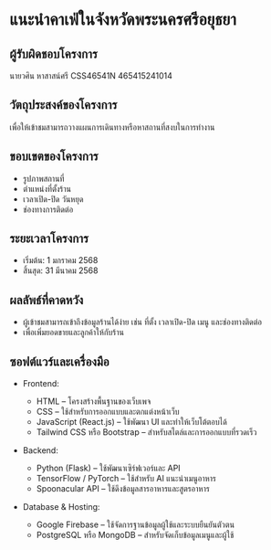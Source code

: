 # แนะนำคาเฟ่ในจังหวัดพระนครศรีอยุธยา

## ผู้รับผิดชอบโครงการ 

นายวศิน หาสาสน์ศรี CSS46541N 465415241014

## วัตถุประสงค์ของโครงการ
เพื่อให้เข้าชมสามารถวางแผนการเดินทางหรือหาสถานที่สงบในการทำงาน
## ขอบเขตของโครงการ
- รูปภาพสถานที่
- ตำแหน่งที่ตั้งร้าน
- เวลาเปิด-ปิด วันหยุด
- ช่องทางการติดต่อ
## ระยะเวลาโครงการ
- เริ่มต้น: 1 มกราคม 2568
- สิ้นสุด: 31 มีนาคม 2568
## ผลลัพธ์ที่คาดหวัง
- ผู้เข้าชมสามารถเข้าถึงข้อมูลร้านได้ง่าย เช่น ที่ตั้ง เวลาเปิด-ปิด เมนู และช่องทางติดต่อ
- เพื่อเพิ่มยอดขายและลูกค้าให้กับร้าน
## ซอฟต์แวร์และเครื่องมือ
- Frontend:
  - HTML – โครงสร้างพื้นฐานของเว็บเพจ
  - CSS – ใช้สำหรับการออกแบบและตกแต่งหน้าเว็บ
  - JavaScript (React.js) – ใช้พัฒนา UI และทำให้เว็บโต้ตอบได้
  - Tailwind CSS หรือ Bootstrap – สำหรับสไตล์และการออกแบบที่รวดเร็ว

- Backend:
  - Python (Flask) – ใช้พัฒนาเซิร์ฟเวอร์และ API
  - TensorFlow / PyTorch – ใช้สำหรับ AI แนะนำเมนูอาหาร
  - Spoonacular API – ใช้ดึงข้อมูลสารอาหารและสูตรอาหาร

- Database & Hosting:
  - Google Firebase – ใช้จัดการฐานข้อมูลผู้ใช้และระบบยืนยันตัวตน
  - PostgreSQL หรือ MongoDB – สำหรับจัดเก็บข้อมูลเมนูและผู้ใช้
